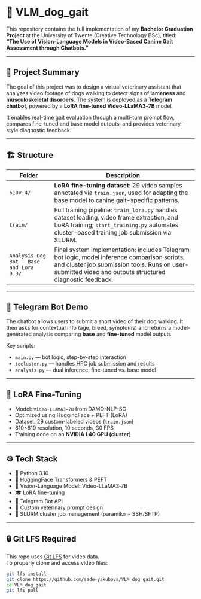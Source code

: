 # 🐾 VLM_dog_gait

This repository contains the full implementation of my **Bachelor Graduation Project** at the University of Twente (Creative Technology BSc), titled:  
**“The Use of Vision-Language Models in Video-Based Canine Gait Assessment through Chatbots.”**

---

## 🧠 Project Summary

The goal of this project was to design a virtual veterinary assistant that analyzes video footage of dogs walking to detect signs of **lameness** and **musculoskeletal disorders**. The system is deployed as a **Telegram chatbot**, powered by a **LoRA fine-tuned Video-LLaMA3‑7B** model.

It enables real-time gait evaluation through a multi-turn prompt flow, compares fine-tuned and base model outputs, and provides veterinary-style diagnostic feedback.

---

## 🏗️ Structure

| Folder | Description |
|--------|-------------|
| `610v 4/` | **LoRA fine-tuning dataset**: 29 video samples annotated via `train.json`, used for adapting the base model to canine gait-specific patterns. |
| `train/` | Full training pipeline: `train_lora.py` handles dataset loading, video frame extraction, and LoRA training; `start_training.py` automates cluster-based training job submission via SLURM. |
| `Analysis Dog Bot - Base and Lora 0.3/` | Final system implementation: includes Telegram bot logic, model inference comparison scripts, and cluster job submission tools. Runs on user-submitted video and outputs structured diagnostic feedback. |

---

## 📸 Telegram Bot Demo

The chatbot allows users to submit a short video of their dog walking. It then asks for contextual info (age, breed, symptoms) and returns a model-generated analysis comparing **base** and **fine-tuned** model outputs.

Key scripts:
- `main.py` — bot logic, step-by-step interaction
- `tocluster.py` — handles HPC job submission and results
- `analysis.py` — dual inference: fine-tuned vs. base model

---

## 🧪 LoRA Fine-Tuning

- Model: `Video-LLaMA3‑7B` from DAMO-NLP-SG
- Optimized using HuggingFace + PEFT (LoRA)
- Dataset: 29 custom-labeled videos (`train.json`)
- 610×610 resolution, 10 seconds, 30 FPS
- Training done on an **NVIDIA L40 GPU (cluster)**

---

## ⚙️ Tech Stack

- 🐍 Python 3.10
- 🤗 HuggingFace Transformers & PEFT
- 🔬 Vision-Language Model: Video-LLaMA3‑7B
- 🎓 LoRA fine-tuning
- 💬 Telegram Bot API
- 🧠 Custom veterinary prompt design
- 🧵 SLURM cluster job management (paramiko + SSH/SFTP)

---

## 🔒 Git LFS Required

This repo uses [Git LFS](https://git-lfs.com/) for video data.  
To properly clone and access video files:

```bash
git lfs install
git clone https://github.com/sade-yakubova/VLM_dog_gait.git
cd VLM_dog_gait
git lfs pull

